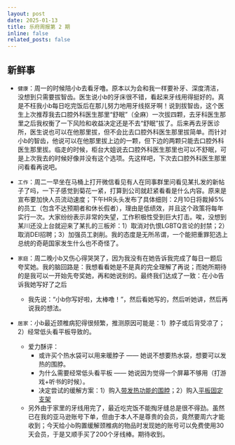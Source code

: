 ```yaml
---
layout: post
date: 2025-01-13
title: 乐府周报第 2 期
inline: false
related_posts: false
---
```


## 新鲜事

- `健康`：周一的时候陪小b去看牙噜。原本以为会和我一样要补牙、深度清洁，没想到只需要拔智齿。医生说小b的牙床很不错，看起来牙线用得挺好的。真是不枉我小b每日吃完饭后在那儿努力地用牙线抠牙啊！说到拔智齿，这个医生上次推荐我去口腔外科医生那里“舒眠”（全麻）一次拔四颗，去牙科医生那里之后我权衡了一下风险和收益决定还是不去“舒眠”拔了。后来再去牙医诊所，医生说也可以在他那里拔，但不会比去口腔外科医生那里拔简单。而针对小b的智齿，他说可以在他那里拔上边的一颗，但下边的两颗只能去口腔外科医生那里拔。临走的时候，柜台大姐说去口腔外科医生那里也可以不舒眠，可是上次我去的时候好像并没有这个选项。先这样吧，下次去口腔外科医生那里问看看再说吧。

- `工作`：周二一早坐在马桶上打开微信看见有人在同事群里问看见某扎发的新帖子了吗，一下子感觉到菊花一紧，打算到公司就赶紧看看是什么内容。原来是宣布要加快人员流动速度；下午HR头头发布了具体细则：2月10日将裁掉5%的员工（包含不达预期者和休长假者），理由是低绩效，并且这个政策将每年实行一次。大家纷纷表示非常的失望，工作积极性受到巨大打击。唉，没想到某川还没上台就迎来了某扎的三板斧：1）取消对仇恨LGBTQ言论的封禁；2）取消DEI招聘；3）加强员工剥削。我的态度是无所吊谓，一个能把重罪犯选上总统的奇葩国家发生什么也不奇怪了。

- `家庭`：周二晚小b又伤心得哭哭了，因为我没有在她告诉我完成了每日一题后夸奖她。我的脑回路是：我想看看她是不是真的完全理解了再说；而她所期待的是我可以一开始先夸奖她，再和她说别的。最终我们达成了一致：在小b告诉我她写好了之后
  - 我先说：“小b你写好啦，太棒噜！”，然后看她写的，然后听她讲，然后再说我的想法。

- `居家`：小b最近颈椎病犯得很频繁，推测原因可能是：1）脖子或后背受凉了；2）经常低头看平板导致的。
  - 爱力酥评：
    - 或许买个热水袋可以用来暖脖子 —— 她说不想要热水袋，想要可以发热的围脖。
    - 为什么需要经常低头看平板 —— 她说因为觉得一个屏幕不够用（打游戏+听书的时候）。
    - 决定尝试的缓解方案：1）购入[带发热功能的围脖](https://www.amazon.com/dp/B0DBQDHNVB?smid=A1J4ZKT4SGGANZ&ref_=chk_typ_imgToDp&th=1)；2）购入[平板固定支架](https://www.amazon.com/gp/product/B0BW3KB8Y4/ref=ppx_yo_dt_b_asin_title_o00_s00?ie=UTF8&th=1)
  - 另外由于家里的牙线用完了，最近吃完饭不能掏牙缝总是很不得劲。虽然已在我的亚马逊账号下单，但由于本人不是尊贵的会员，竟然要周六才能收到；今天给小b购置缓解颈椎病的物品时发现她的账号可以免费使用30天会员，于是又顺手买了200个牙线棒。期待收到。